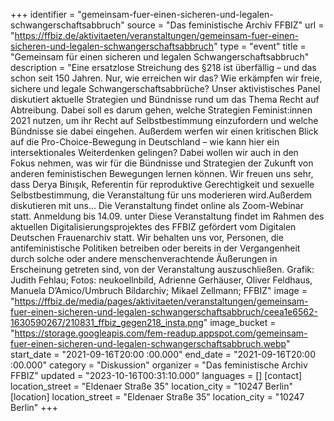 +++
identifier = "gemeinsam-fuer-einen-sicheren-und-legalen-schwangerschaftsabbruch"
source = "Das feministische Archiv FFBIZ"
url = "https://ffbiz.de/aktivitaeten/veranstaltungen/gemeinsam-fuer-einen-sicheren-und-legalen-schwangerschaftsabbruch"
type = "event"
title = "Gemeinsam für einen sicheren und legalen Schwangerschaftsabbruch"
description = "Eine ersatzlose Streichung des §218 ist überfällig – und das schon seit 150 Jahren. Nur, wie erreichen wir das? Wie erkämpfen wir freie, sichere und legale Schwangerschaftsabbrüche?
Unser aktivistisches Panel diskutiert aktuelle Strategien und Bündnisse rund um das Thema Recht auf Abtreibung. Dabei soll es darum gehen, welche Strategien Feminist:innen 2021 nutzen, um ihr Recht auf Selbstbestimmung einzufordern und welche Bündnisse sie dabei eingehen. Außerdem werfen wir einen kritischen Blick auf die Pro-Choice-Bewegung in Deutschland – wie kann hier ein intersektionales Weiterdenken gelingen? Dabei wollen wir auch in den Fokus nehmen, was wir für die Bündnisse und Strategien der Zukunft von anderen feministischen Bewegungen lernen können.
Wir freuen uns sehr, dass Derya Binışık, Referentin für reproduktive Gerechtigkeit und sexuelle Selbstbestimmung, die Veranstaltung für uns moderieren wird.Außerdem diskutieren mit uns…
Die Veranstaltung findet online als Zoom-Webinar statt. Anmeldung bis 14.09. unter 
Diese Veranstaltung findet im Rahmen des aktuellen Digitalisierungsprojektes des FFBIZ gefördert vom Digitalen Deutschen Frauenarchiv statt.
Wir behalten uns vor, Personen, die antifeministische Politiken betreiben oder bereits in der Vergangenheit durch solche oder andere menschenverachtende Äußerungen in Erscheinung getreten sind, von der Veranstaltung auszuschließen.
Grafik: Judith Fehlau; Fotos: neukoellnbild, Adrienne Gerhäuser, Oliver Feldhaus, Manuela D’Amico/Umbruch Bildarchiv; Mikael Zellmann; FFBIZ"
image = "https://ffbiz.de/media/pages/aktivitaeten/veranstaltungen/gemeinsam-fuer-einen-sicheren-und-legalen-schwangerschaftsabbruch/ceea1e6562-1630590267/210831_ffbiz_gegen218_insta.png"
image_bucket = "https://storage.googleapis.com/fem-readup.appspot.com/gemeinsam-fuer-einen-sicheren-und-legalen-schwangerschaftsabbruch.webp"
start_date = "2021-09-16T20:00 :00.000"
end_date = "2021-09-16T20:00 :00.000"
category = "Diskussion"
organizer = "Das feministische Archiv FFBIZ"
updated = "2023-10-16T00:31:10.000"
languages = []
[contact]
location_street = "Eldenaer Straße 35"
location_city = "10247 Berlin"
[location]
location_street = "Eldenaer Straße 35"
location_city = "10247 Berlin"
+++